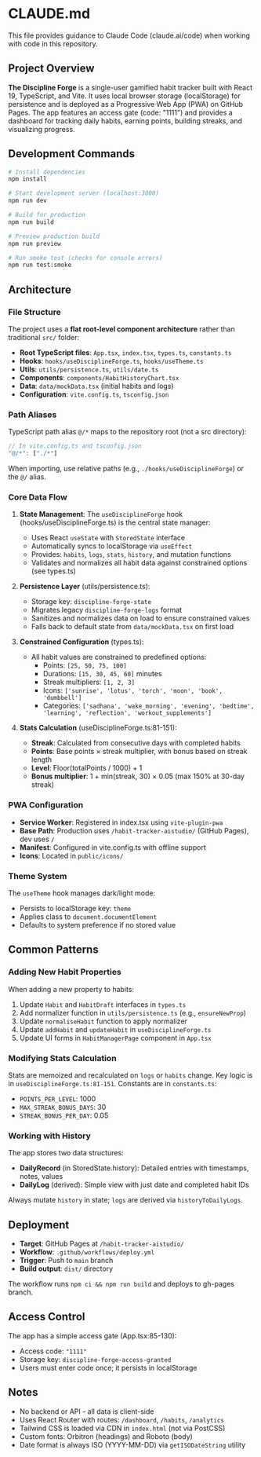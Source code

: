 # CLAUDE.md

This file provides guidance to Claude Code (claude.ai/code) when working with code in this repository.

## Project Overview

**The Discipline Forge** is a single-user gamified habit tracker built with React 19, TypeScript, and Vite. It uses local browser storage (localStorage) for persistence and is deployed as a Progressive Web App (PWA) on GitHub Pages. The app features an access gate (code: "1111") and provides a dashboard for tracking daily habits, earning points, building streaks, and visualizing progress.

## Development Commands

```bash
# Install dependencies
npm install

# Start development server (localhost:3000)
npm run dev

# Build for production
npm run build

# Preview production build
npm run preview

# Run smoke test (checks for console errors)
npm run test:smoke
```

## Architecture

### File Structure

The project uses a **flat root-level component architecture** rather than traditional `src/` folder:

- **Root TypeScript files**: `App.tsx`, `index.tsx`, `types.ts`, `constants.ts`
- **Hooks**: `hooks/useDisciplineForge.ts`, `hooks/useTheme.ts`
- **Utils**: `utils/persistence.ts`, `utils/date.ts`
- **Components**: `components/HabitHistoryChart.tsx`
- **Data**: `data/mockData.tsx` (initial habits and logs)
- **Configuration**: `vite.config.ts`, `tsconfig.json`

### Path Aliases

TypeScript path alias `@/*` maps to the repository root (not a src directory):

```typescript
// In vite.config.ts and tsconfig.json
"@/*": ["./*"]
```

When importing, use relative paths (e.g., `./hooks/useDisciplineForge`) or the `@/` alias.

### Core Data Flow

1. **State Management**: The `useDisciplineForge` hook (hooks/useDisciplineForge.ts) is the central state manager:
   - Uses React `useState` with `StoredState` interface
   - Automatically syncs to localStorage via `useEffect`
   - Provides: `habits`, `logs`, `stats`, `history`, and mutation functions
   - Validates and normalizes all habit data against constrained options (see types.ts)

2. **Persistence Layer** (utils/persistence.ts):
   - Storage key: `discipline-forge-state`
   - Migrates legacy `discipline-forge-logs` format
   - Sanitizes and normalizes data on load to ensure constrained values
   - Falls back to default state from `data/mockData.tsx` on first load

3. **Constrained Configuration** (types.ts):
   - All habit values are constrained to predefined options:
     - Points: `[25, 50, 75, 100]`
     - Durations: `[15, 30, 45, 60]` minutes
     - Streak multipliers: `[1, 2, 3]`
     - Icons: `['sunrise', 'lotus', 'torch', 'moon', 'book', 'dumbbell']`
     - Categories: `['sadhana', 'wake_morning', 'evening', 'bedtime', 'learning', 'reflection', 'workout_supplements']`

4. **Stats Calculation** (useDisciplineForge.ts:81-151):
   - **Streak**: Calculated from consecutive days with completed habits
   - **Points**: Base points × streak multiplier, with bonus based on streak length
   - **Level**: Floor(totalPoints / 1000) + 1
   - **Bonus multiplier**: 1 + min(streak, 30) × 0.05 (max 150% at 30-day streak)

### PWA Configuration

- **Service Worker**: Registered in index.tsx using `vite-plugin-pwa`
- **Base Path**: Production uses `/habit-tracker-aistudio/` (GitHub Pages), dev uses `/`
- **Manifest**: Configured in vite.config.ts with offline support
- **Icons**: Located in `public/icons/`

### Theme System

The `useTheme` hook manages dark/light mode:
- Persists to localStorage key: `theme`
- Applies class to `document.documentElement`
- Defaults to system preference if no stored value

## Common Patterns

### Adding New Habit Properties

When adding a new property to habits:

1. Update `Habit` and `HabitDraft` interfaces in `types.ts`
2. Add normalizer function in `utils/persistence.ts` (e.g., `ensureNewProp`)
3. Update `normaliseHabit` function to apply normalizer
4. Update `addHabit` and `updateHabit` in `useDisciplineForge.ts`
5. Update UI forms in `HabitManagerPage` component in `App.tsx`

### Modifying Stats Calculation

Stats are memoized and recalculated on `logs` or `habits` change. Key logic is in `useDisciplineForge.ts:81-151`. Constants are in `constants.ts`:
- `POINTS_PER_LEVEL`: 1000
- `MAX_STREAK_BONUS_DAYS`: 30
- `STREAK_BONUS_PER_DAY`: 0.05

### Working with History

The app stores two data structures:
- **DailyRecord** (in StoredState.history): Detailed entries with timestamps, notes, values
- **DailyLog** (derived): Simple view with just date and completed habit IDs

Always mutate `history` in state; `logs` are derived via `historyToDailyLogs`.

## Deployment

- **Target**: GitHub Pages at `/habit-tracker-aistudio/`
- **Workflow**: `.github/workflows/deploy.yml`
- **Trigger**: Push to `main` branch
- **Build output**: `dist/` directory

The workflow runs `npm ci && npm run build` and deploys to gh-pages branch.

## Access Control

The app has a simple access gate (App.tsx:85-130):
- Access code: `"1111"`
- Storage key: `discipline-forge-access-granted`
- Users must enter code once; it persists in localStorage

## Notes

- No backend or API - all data is client-side
- Uses React Router with routes: `/dashboard`, `/habits`, `/analytics`
- Tailwind CSS is loaded via CDN in `index.html` (not via PostCSS)
- Custom fonts: Orbitron (headings) and Roboto (body)
- Date format is always ISO (YYYY-MM-DD) via `getISODateString` utility
